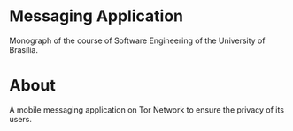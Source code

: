 # Messaging Application
Monograph of the course of Software Engineering of the University of Brasília.

# About
A mobile messaging application on Tor Network to ensure the privacy of its users.

